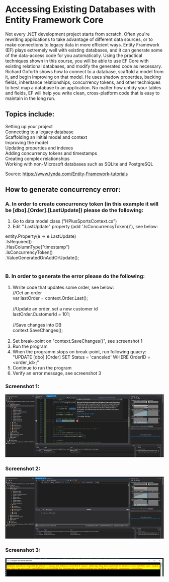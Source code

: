 # Accessing Existing Databases with Entity Framework Core

Not every .NET development project starts from scratch. Often you're rewriting applications to take advantage of different data sources, or to make connections to legacy data in more efficient ways. Entity Framework (EF) plays extremely well with existing databases, and it can generate some of the data-access code for you automatically. Using the practical techniques shown in this course, you will be able to use EF Core with existing relational databases, and modify the generated code as necessary. Richard Goforth shows how to connect to a database, scaffold a model from it, and begin improving on that model. He uses shadow properties, backing fields, inheritance relationships, concurrency tokens, and other techniques to best map a database to an application. No matter how untidy your tables and fields, EF will help you write clean, cross-platform code that is easy to maintain in the long run.

## Topics include:
Setting up your project<br/>
Connecting to a legacy database<br/>
Scaffolding an initial model and context<br/>
Improving the model<br/>
Updating properties and indexes<br/>
Adding concurrency tokens and timestamps<br/>
Creating complex relationships<br/>
Working with non-Microsoft databases such as SQLite and PostgreSQL<br/>

Source: https://www.lynda.com/Entity-Framework-tutorials

## How to generate concurrency error:<br/>

### A. In order to create concurrency token (in this example it will be [dbo].[Order].[LastUpdate]) please do the following:<br/>
1. Go to data model class ("HPlusSportsContext.cs")<br/>
2. Edit ".LastUpdate" property (add '.IsConcurrencyToken()'), see below:<br/>

entity.Property(e => e.LastUpdate)<br/>
                    .IsRequired()<br/>
                    .HasColumnType("timestamp")<br/>
                    .IsConcurrencyToken()<br/>
                    .ValueGeneratedOnAddOrUpdate();<br/><br/>
### B. In order to generate the error please do the following:<br/>
1. Wrrite code that updates some order, see below:<br/>
			//Get an order<br/>
            var lastOrder = context.Order.Last();<br/>
			<br/>
            //Update an order, set a new customer id<br/>
            lastOrder.CustomerId = 101;<br/>
			<br/>
            //Save changes into DB<br/>
            context.SaveChanges();<br/><br/>
2. Set break-point on "context.SaveChanges()", see screenshot 1<br/>
3. Run the program<br/>
4. When the programm stops on break-point, run following quaery: "UPDATE [dbo].[Order] SET Status = 'canceled' WHERE OrderID = <order_id>;"
5. Continue to run the program<br/>
6. Verify an error message, see screenshot 3<br/>


### Screenshot 1:
![GUI](https://github.com/ikostan/AccessingExistingDatabasesWithEntityFrameworkCore/blob/master/Img/concurrency_error_1.PNG?raw=true "GUI screenshot")

### Screenshot 2:
![GUI](https://github.com/ikostan/AccessingExistingDatabasesWithEntityFrameworkCore/blob/master/Img/concurrency_error_2.PNG?raw=true "GUI screenshot")

### Screenshot 3:
![GUI](https://github.com/ikostan/AccessingExistingDatabasesWithEntityFrameworkCore/blob/master/Img/concurrency_error_3.PNG?raw=true "GUI screenshot")
